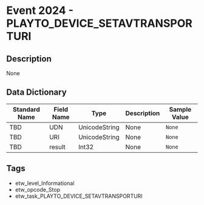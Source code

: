 # Event 2024 - PLAYTO_DEVICE_SETAVTRANSPORTURI

## Description
None

## Data Dictionary
|Standard Name|Field Name|Type|Description|Sample Value|
|---|---|---|---|---|
|TBD|UDN|UnicodeString|None|`None`|
|TBD|URI|UnicodeString|None|`None`|
|TBD|result|Int32|None|`None`|

## Tags
* etw_level_Informational
* etw_opcode_Stop
* etw_task_PLAYTO_DEVICE_SETAVTRANSPORTURI